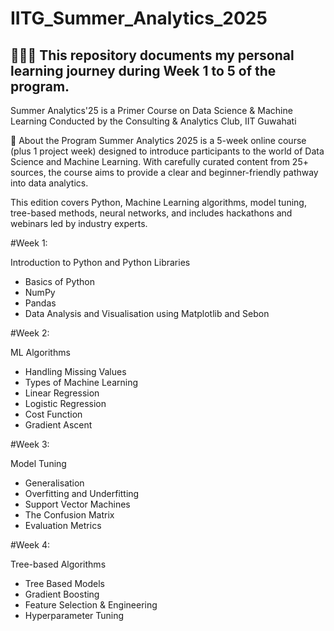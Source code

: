 # IITG_Summer_Analytics_2025

## 👨🏻‍💻 This repository documents my personal learning journey during Week 1 to 5 of the program.

Summer Analytics'25 is a Primer Course on Data Science & Machine Learning
Conducted by the Consulting & Analytics Club, IIT Guwahati

📘 About the Program
Summer Analytics 2025 is a 5-week online course (plus 1 project week) designed to introduce participants to the world of Data Science and Machine Learning. With carefully curated content from 25+ sources, the course aims to provide a clear and beginner-friendly pathway into data analytics.

This edition covers Python, Machine Learning algorithms, model tuning, tree-based methods, neural networks, and includes hackathons and webinars led by industry experts.

#Week 1: 

Introduction to Python and Python Libraries
* Basics of Python
* NumPy
* Pandas
* Data Analysis and Visualisation using Matplotlib and Sebon


#Week 2:

ML Algorithms
* Handling Missing Values
* Types of Machine Learning
* Linear Regression
* Logistic Regression
* Cost Function
* Gradient Ascent

#Week 3:

Model Tuning
* Generalisation
* Overfitting and Underfitting
* Support Vector Machines
* The Confusion Matrix
* Evaluation Metrics

#Week 4:

Tree-based Algorithms
* Tree Based Models
* Gradient Boosting
* Feature Selection & Engineering
* Hyperparameter Tuning
